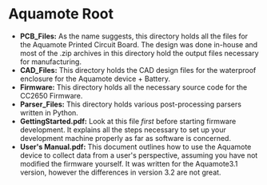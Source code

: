 # Aquamote Root

* __PCB_Files:__ As the name suggests, this directory holds all the files for the Aquamote Printed Circuit Board. The design was done in-house and most of the .zip archives in this directory hold the output files necessary for manufacturing.
* __CAD_Files:__ This directory holds the CAD design files for the waterproof enclosure for the Aquamote device + Battery.
* __Firmware:__ This directory holds all the necessary source code for the CC2650 Firmware.
* __Parser_Files:__ This directory holds various post-processing parsers written in Python.
* __GettingStarted.pdf:__ Look at this file *first* before starting firmware development. It explains all the steps necessary to set up your development machine properly as far as software is concerned.
* __User's Manual.pdf:__ This document outlines how to use the Aquamote device to collect data from a user's perspective, assuming you have not modified the firmware yourself. It was written for the Aquamote3.1 version, however the differences in version 3.2 are not great.
